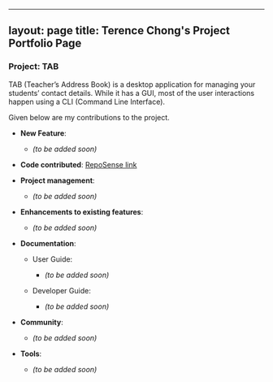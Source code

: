 ---
layout: page
title: Terence Chong's Project Portfolio Page
 ---

### Project: TAB

TAB (Teacher’s Address Book) is a desktop application for managing your students’ contact details. While it has a GUI, most of the user interactions happen using a CLI (Command Line Interface).

Given below are my contributions to the project.

* **New Feature**:
  * _(to be added soon)_

* **Code contributed**: [RepoSense link](https://nus-cs2103-ay2223s1.github.io/tp-dashboard/?search=cxyterence&breakdown=true)

* **Project management**:
  * _(to be added soon)_

* **Enhancements to existing features**:
  * _(to be added soon)_

* **Documentation**:
  * User Guide:
    * _(to be added soon)_

  * Developer Guide:
    * _(to be added soon)_

* **Community**:
  * _(to be added soon)_

* **Tools**:
  * _(to be added soon)_
